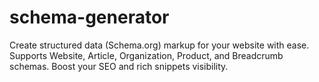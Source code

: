 # schema-generator
Create structured data (Schema.org) markup for your website with ease. Supports Website, Article, Organization, Product, and Breadcrumb schemas. Boost your SEO and rich snippets visibility.
